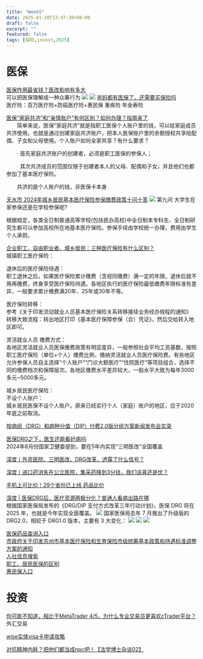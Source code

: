 ```yaml
---
title: "Week5"
date: 2025-01-28T13:47:30+08:00
draft: false
excerpt: ""
featured: false
tags: [保险,invest,2025]
---
```


# 医保
[医保咋用最省钱？医改影响有多大](https://www.xiaoyuzhoufm.com/episode/6744750411045e78e5d12892)\
可以把医保理解成一种众筹行为
![](/img/Snipaste_2025-01-28_13-53-58.png)
![](/img/Snipaste_2025-01-28_13-54-26.png)
[爸妈都有医保了，还需要买保险吗](https://www.xiaoyuzhoufm.com/episode/66f419fe2adfe48b836d0345)\
医疗险：百万医疗险+防癌医疗险+惠民保  重疾险 年金寿险

[医保“家庭共济”和“亲情账户”有何区别？如何办理？指南来了](https://hsa.gd.gov.cn/gkmlpt/content/4/4431/post_4431599.html#464)\
　　简单来说，医保“家庭共济”就是指职工医保个人账户里的钱，可以给家庭成员共济使用。也就是通过创建家庭共济账户，把本人医保账户里的余额授权共享给配偶、子女和父母使用。个人账户如何全家共享？有什么要求？

　　· 首先家庭共济账户的创建者，必须是职工医保的参保人；

　　· 其次共济成员的范围仅限于创建者本人的父母、配偶和子女，并且他们也都参加了基本医疗保险。

　　共济的是个人账户的钱，非医保卡本身

[天水市 2024年城乡居民基本医疗保险参保缴费政策十问十答](https://m12333.cn/qa/psmfk.html)
![](https://file.m12333.cn/upfile/download/e3f81239-3016-1ffd-9c2f-09c50e7fd25a.webp)
第九问 大学生在家参保还是在学校参保呢?

根据规定，各类全日制普通高等学校(包括民办高校)中全日制本专科生、全日制研究生都可以参加高校所在地基本医疗保险。参保手续由学校统一办理，费用由学生个人承担。

[企业职工、自由职业者、城乡居民：三种医疗保险有什么区别？](https://m12333.cn/qa/puy.html)\
城镇职工医疗保险：

退休后的医疗保险待遇：\
职工退休之后，如果医疗保险累计缴费（含视同缴费）满一定的年限，退休后就不用再缴费，终身享受医疗保险待遇。各地区执行的医疗保险最低缴费年限标准有差异，一般要求累计缴费满20年、25年或30年不等。

医疗保险转移：\
参考《关于印发流动就业人员基本医疗保险关系转移接续业务经办规程的通知》\
转移大致流程：转出地区打印《基本医疗保障参保（合）凭证》，然后交给转入地区即可。

灵活就业人员 缴费方式：\
各地区灵活就业人员医保缴费政策有明显差异，一般参照社会平均工资基数，按照职工医疗保险（单位+个人）缴费比例，缴纳灵活就业人员医疗保险费。有些地区允许参保人员自主选择“个人账户”“门诊大额医疗”“住院医疗”等项目组合，选择不同的缴费档次和保障层次。各地区缴费水平差异较大，一般水平大致为每年3000多元~5000多元。

城乡居民医疗保险：\
不设个人账户：\
城乡居民医保不设个人账户。原来已经实行个人（家庭）账户的地区，应于2020年底之前取消。


[按病组（DRG）和病种分值（DIP）付费2.0版分组方案新闻发布会实录](https://mp.weixin.qq.com/s?__biz=MzU3NTgyMzAxNw==&mid=2247525777&idx=2&sn=e9e2ac7870784fa497d66444b6adcd53&chksm=fd1f6857ca68e1416f823f08b6708a3da31bea39f53231406f7075360a2591c2b28c7cf81a7e&scene=178&cur_album_id=2139573712344416257#rd)

[医保DRG之下，医生还能看好病吗](https://www.xiaoyuzhoufm.com/episode/67922fec247d51713cdb85c4)\
2024年8月份国家卫健委提到，要在5年内实现“三明医改”全国覆盖

[深度丨外资医院、三明医改、DRG改革，透露了什么信号？](https://mp.weixin.qq.com/s/eMM_WkL_fCQX0FfMkQM9Bw)

[深度丨进口药消失在公立医院，集采药降到3分钱，我们该喜还是忧？](https://mp.weixin.qq.com/s?__biz=MzI0Nzg2MTExMA==&mid=2247655742&idx=1&sn=e9e848c10da2a38fd7219bfa99eae22e&scene=21#wechat_redirect)

[手机上可比价！29个省份已上线 药品比价](https://mp.weixin.qq.com/s?__biz=MzA4NDI3NjcyNA==&mid=2650098130&idx=1&sn=938f1a6b0bc3ce8fff5f23502b31212e&scene=21#wechat_redirect)

[深度 | 医保DRG后，医疗资源两极分化？普通人看病出路在哪](https://mp.weixin.qq.com/s/TUAb1bYR95VoeUEIKY3I_Q?mpshare=1&scene=1&srcid=0123iTLSaevpmHVGGDLfBitK&sharer_shareinfo=a5386023ba7564f1adae67ae496e6a7a&sharer_shareinfo_first=a5386023ba7564f1adae67ae496e6a7a&nwr_flag=1#wechat_redirect)\
根据国家医保局发布的《DRG/DIP 支付方式改革三年行动计划》，医保 DRG 将在 2025 年，也就是今年实现全面覆盖。
![](/img/Snipaste_2025-01-29_12-50-42.png)
国家医保局去年 7 月推出了升级版的 DRG2.0，相较于 DRG1.0 版本，主要有 3 大变化：
![](/img/Snipaste_2025-01-29_12-56-52.png)
![](/img/Snipaste_2025-01-29_12-57-13.png)
![](/img/Snipaste_2025-01-29_12-56-21.png)

[医保药品查询入口](https://wx.nhsa.gov.cn/#/pages/NRDL/index/index)\
[市政府关于印发苏州市基本医疗保险和生育保险市级统筹基本政策和待遇标准调整方案的通知](https://www.suzhou.gov.cn/szsrmzf/zfwj/202003/9abcb56e82aa44ab9302e402ab0ee20f.shtml)\
[人社信息搜索](https://m12333.cn/search/suzhou.aspx)\
[职工、居民医保的区别](https://m12333.cn/qa/pmdwf.html)\
[惠民保入口]()


# 投资
[你可能不知道，相比于MetaTrader 4/5，为什么专业交易员更喜欢cTrader平台？](https://buysellok.org/%e4%bd%a0%e5%8f%af%e8%83%bd%e4%b8%8d%e7%9f%a5%e9%81%93%ef%bc%8c%e7%9b%b8%e6%af%94%e4%ba%8emetatrader-4-5%ef%bc%8c%e4%b8%ba%e4%bb%80%e4%b9%88%e4%b8%93%e4%b8%9a%e4%ba%a4%e6%98%93%e5%91%98%e6%9b%b4/)\
外汇交易

[wise实体visa卡申请攻略](https://buysellok.org/wise%e5%ae%9e%e4%bd%93visa%e5%8d%a1%e7%94%b3%e8%af%b7%e6%94%bb%e7%95%a5/)

[对抗精神内耗？把他们都当成npc吧！【法学博士杂谈02】](https://www.cnblogs.com/apachecn/p/17442712.html)




